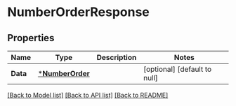 # NumberOrderResponse

## Properties
Name | Type | Description | Notes
------------ | ------------- | ------------- | -------------
**Data** | [***NumberOrder**](NumberOrder.md) |  | [optional] [default to null]

[[Back to Model list]](../README.md#documentation-for-models) [[Back to API list]](../README.md#documentation-for-api-endpoints) [[Back to README]](../README.md)

